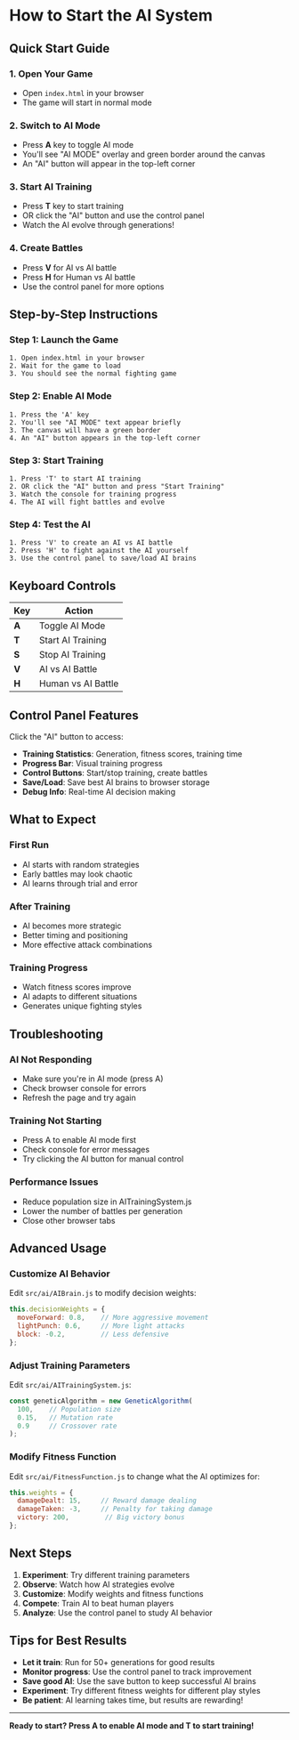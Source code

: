 # How to Start the AI System

## Quick Start Guide

### 1. **Open Your Game**
- Open `index.html` in your browser
- The game will start in normal mode

### 2. **Switch to AI Mode**
- Press **A** key to toggle AI mode
- You'll see "AI MODE" overlay and green border around the canvas
- An "AI" button will appear in the top-left corner

### 3. **Start AI Training**
- Press **T** key to start training
- OR click the "AI" button and use the control panel
- Watch the AI evolve through generations!

### 4. **Create Battles**
- Press **V** for AI vs AI battle
- Press **H** for Human vs AI battle
- Use the control panel for more options

## Step-by-Step Instructions

### **Step 1: Launch the Game**
```
1. Open index.html in your browser
2. Wait for the game to load
3. You should see the normal fighting game
```

### **Step 2: Enable AI Mode**
```
1. Press the 'A' key
2. You'll see "AI MODE" text appear briefly
3. The canvas will have a green border
4. An "AI" button appears in the top-left corner
```

### **Step 3: Start Training**
```
1. Press 'T' to start AI training
2. OR click the "AI" button and press "Start Training"
3. Watch the console for training progress
4. The AI will fight battles and evolve
```

### **Step 4: Test the AI**
```
1. Press 'V' to create an AI vs AI battle
2. Press 'H' to fight against the AI yourself
3. Use the control panel to save/load AI brains
```

## Keyboard Controls

| Key | Action |
|-----|--------|
| **A** | Toggle AI Mode |
| **T** | Start AI Training |
| **S** | Stop AI Training |
| **V** | AI vs AI Battle |
| **H** | Human vs AI Battle |

## Control Panel Features

Click the "AI" button to access:

- **Training Statistics**: Generation, fitness scores, training time
- **Progress Bar**: Visual training progress
- **Control Buttons**: Start/stop training, create battles
- **Save/Load**: Save best AI brains to browser storage
- **Debug Info**: Real-time AI decision making

## What to Expect

### **First Run**
- AI starts with random strategies
- Early battles may look chaotic
- AI learns through trial and error

### **After Training**
- AI becomes more strategic
- Better timing and positioning
- More effective attack combinations

### **Training Progress**
- Watch fitness scores improve
- AI adapts to different situations
- Generates unique fighting styles

## Troubleshooting

### **AI Not Responding**
- Make sure you're in AI mode (press A)
- Check browser console for errors
- Refresh the page and try again

### **Training Not Starting**
- Press A to enable AI mode first
- Check console for error messages
- Try clicking the AI button for manual control

### **Performance Issues**
- Reduce population size in AITrainingSystem.js
- Lower the number of battles per generation
- Close other browser tabs

## Advanced Usage

### **Customize AI Behavior**
Edit `src/ai/AIBrain.js` to modify decision weights:
```javascript
this.decisionWeights = {
  moveForward: 0.8,    // More aggressive movement
  lightPunch: 0.6,     // More light attacks
  block: -0.2,         // Less defensive
};
```

### **Adjust Training Parameters**
Edit `src/ai/AITrainingSystem.js`:
```javascript
const geneticAlgorithm = new GeneticAlgorithm(
  100,    // Population size
  0.15,   // Mutation rate
  0.9     // Crossover rate
);
```

### **Modify Fitness Function**
Edit `src/ai/FitnessFunction.js` to change what the AI optimizes for:
```javascript
this.weights = {
  damageDealt: 15,     // Reward damage dealing
  damageTaken: -3,     // Penalty for taking damage
  victory: 200,         // Big victory bonus
};
```

## Next Steps

1. **Experiment**: Try different training parameters
2. **Observe**: Watch how AI strategies evolve
3. **Customize**: Modify weights and fitness functions
4. **Compete**: Train AI to beat human players
5. **Analyze**: Use the control panel to study AI behavior

## Tips for Best Results

- **Let it train**: Run for 50+ generations for good results
- **Monitor progress**: Use the control panel to track improvement
- **Save good AI**: Use the save button to keep successful AI brains
- **Experiment**: Try different fitness weights for different play styles
- **Be patient**: AI learning takes time, but results are rewarding!

---

**Ready to start? Press A to enable AI mode and T to start training!**
